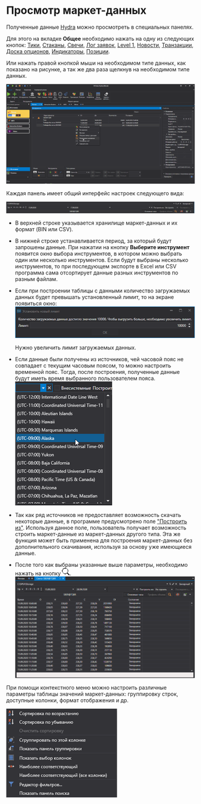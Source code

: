 # Просмотр маркет\-данных

Полученные данные [Hydra](../../hydra.md) можно просмотреть в специальных панелях. 

Для этого на вкладке **Общее** необходимо нажать на одну из следующих кнопок: [Тики](view_and_export/ticks.md), [Стаканы](view_and_export/order_books.md), [Свечи](candles_generation.md), [Лог заявок](view_and_export/order_log.md), [Level 1](view_and_export/level_1_.md), [Новости](view_and_export/news.md), [Транзакции](view_and_export/transactions.md), [Доска опционов](view_and_export/option_desk.md), [Индикаторы](view_and_export/indicators.md), [Позиции](view_and_export/positions.md). 

Или нажать правой кнопкой мыши на необходимом типе данных, как показано на рисунке, а так же два раза щелкнув на необходимом типе данных.

![hydra view export](../../../images/hydra_view_export.png)

Каждая панель имеет общий интерфейс настроек следующего вида:

![hydra export 00](../../../images/hydra_export_00.png)

- В верхней строке указывается хранилище маркет\-данных и их формат (BIN или CSV).
- В нижней строке устанавливается период, за который будут запрошены данные. При нажатии на кнопку **Выберите инструмент** появится окно выбора инструментов, в котором можно выбрать один или несколько инструментов. Если будут выбраны несколько инструментов, то при последующем экспорте в Excel или CSV программа сама отсортирует данные разных инструментов по разным файлам. 
- Если при построении таблицы с данными количество загружаемых данных будет превышать установленный лимит, то на экране появиться окно:![hydra tick limit](../../../images/hydra_tick_limit.png)

  Нужно увеличить лимит загружаемых данных.
- Если данные были получены из источников, чей часовой пояс не совпадает с текущим часовым поясом, то можно настроить временной пояс. Тогда, после построения, полученные данные будут иметь время выбранного пользователем пояса. ![hydra TZ](../../../images/hydra_tz.png)
- Так как ряд источников не предоставляет возможность скачать некоторые данные, в программе предусмотрено поле ["Построить из"](any_market_data_types.md). Используя данное поле, пользователь получает возможность строить маркет\-данные из маркет\-данных другого типа. Эта же функция может быть применена для построения маркет\-данных без дополнительного скачивания, используя за основу уже имеющиеся данные. 
- После того как выбраны указанные выше параметры, необходимо нажать на кнопку ![hydra find](../../../images/hydra_find.png).![hydra candles tf](../../../images/hydra_candles_tf.png)

При помощи контекстного меню можно настроить различные параметры таблицы значений маркет\-данных: группировку строк, доступные колонки, формат отображения и др.

![hydra export context](../../../images/hydra_export_context.png)

